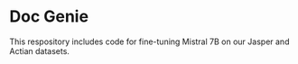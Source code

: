 # Doc Genie
This respository includes code for fine-tuning Mistral 7B on our Jasper and Actian datasets.

